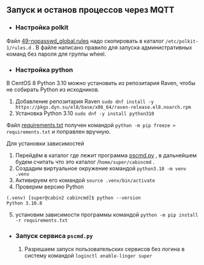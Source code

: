 ## Запуск и останов процессов через MQTT

- ### Настройка polkit
Файл [49-nopasswd_global.rules](49-nopasswd_global.rules) надо скопировать в каталог `/etc/polkit-1/rules.d` . В файле написано правило для запуска административных команд без пароля для группы wheel.

- ### Настройка python
В CentOS 8 Python 3.10 можно установить из репозитария Raven, чтобы не собирать Python из исходников. 

1. Добавление репозитария Raven `sudo dnf install -y https://pkgs.dyn.su/el8/base/x86_64/raven-release.el8.noarch.rpm`
2. Установка Python 3.10 `sudo dnf -y install python310`

Файл [requirements.txt](requirements.txt) получен командой `python -m pip freeze > requirements.txt` и поправлен вручную.

Для установки зависимостей
1. Перейдём в каталог где лежит программа [pscmd.py](pscmd.py) , в дальнейшем будем считать что это каталог /`home/super/cabincmd` .
2. Создадим виртуальное окружение командой `python3.10 -m venv .venv` 
3. Активируем его командой `source .venv/bin/activate`
4. Проверим версию Python
```
(.venv) [super@cabin2 cabincmd]$ python --version
Python 3.10.8
```
5. установим зависимости программы командой `python -m pip install -r requirements.txt`

- ### Запуск сервиса `pscmd.py`
    1. Разрешаем запуск пользовательских сервисов без логина в систему командой `loginctl enable-linger super`

